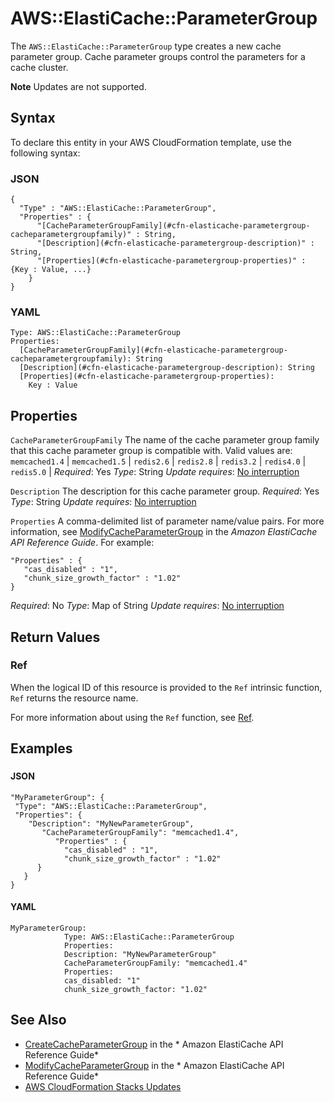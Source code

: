 # AWS::ElastiCache::ParameterGroup<a name="aws-properties-elasticache-parameter-group"></a>

The `AWS::ElastiCache::ParameterGroup` type creates a new cache parameter group\. Cache parameter groups control the parameters for a cache cluster\.

**Note**
Updates are not supported\.

## Syntax<a name="aws-properties-elasticache-parameter-group-syntax"></a>

To declare this entity in your AWS CloudFormation template, use the following syntax:

### JSON<a name="aws-properties-elasticache-parameter-group-syntax.json"></a>

```
{
  "Type" : "AWS::ElastiCache::ParameterGroup",
  "Properties" : {
      "[CacheParameterGroupFamily](#cfn-elasticache-parametergroup-cacheparametergroupfamily)" : String,
      "[Description](#cfn-elasticache-parametergroup-description)" : String,
      "[Properties](#cfn-elasticache-parametergroup-properties)" : {Key : Value, ...}
    }
}
```

### YAML<a name="aws-properties-elasticache-parameter-group-syntax.yaml"></a>

```
Type: AWS::ElastiCache::ParameterGroup
Properties:
  [CacheParameterGroupFamily](#cfn-elasticache-parametergroup-cacheparametergroupfamily): String
  [Description](#cfn-elasticache-parametergroup-description): String
  [Properties](#cfn-elasticache-parametergroup-properties):
    Key : Value
```

## Properties<a name="aws-properties-elasticache-parameter-group-properties"></a>

`CacheParameterGroupFamily`  <a name="cfn-elasticache-parametergroup-cacheparametergroupfamily"></a>
The name of the cache parameter group family that this cache parameter group is compatible with\.
Valid values are: `memcached1.4` \| `memcached1.5` \| `redis2.6` \| `redis2.8` \| `redis3.2` \| `redis4.0` \| `redis5.0` \|
*Required*: Yes
*Type*: String
*Update requires*: [No interruption](https://docs.aws.amazon.com/AWSCloudFormation/latest/UserGuide/using-cfn-updating-stacks-update-behaviors.html#update-no-interrupt)

`Description`  <a name="cfn-elasticache-parametergroup-description"></a>
The description for this cache parameter group\.
*Required*: Yes
*Type*: String
*Update requires*: [No interruption](https://docs.aws.amazon.com/AWSCloudFormation/latest/UserGuide/using-cfn-updating-stacks-update-behaviors.html#update-no-interrupt)

`Properties`  <a name="cfn-elasticache-parametergroup-properties"></a>
A comma\-delimited list of parameter name/value pairs\. For more information, see [ModifyCacheParameterGroup](https://docs.aws.amazon.com/AmazonElastiCache/latest/APIReference/API_ModifyCacheParameterGroup.html) in the *Amazon ElastiCache API Reference Guide*\.
For example:

```
"Properties" : {
   "cas_disabled" : "1",
   "chunk_size_growth_factor" : "1.02"
}
```
*Required*: No
*Type*: Map of String
*Update requires*: [No interruption](https://docs.aws.amazon.com/AWSCloudFormation/latest/UserGuide/using-cfn-updating-stacks-update-behaviors.html#update-no-interrupt)

## Return Values<a name="aws-properties-elasticache-parameter-group-return-values"></a>

### Ref<a name="aws-properties-elasticache-parameter-group-return-values-ref"></a>

When the logical ID of this resource is provided to the `Ref` intrinsic function, `Ref` returns the resource name\.

For more information about using the `Ref` function, see [Ref](https://docs.aws.amazon.com/AWSCloudFormation/latest/UserGuide/intrinsic-function-reference-ref.html)\.

## Examples<a name="aws-properties-elasticache-parameter-group--examples"></a>

### <a name="aws-properties-elasticache-parameter-group--examples--"></a>

#### JSON<a name="aws-properties-elasticache-parameter-group--examples----json"></a>

```
"MyParameterGroup": {
 "Type": "AWS::ElastiCache::ParameterGroup",
 "Properties": {
    "Description": "MyNewParameterGroup",
       "CacheParameterGroupFamily": "memcached1.4",
          "Properties" : {
            "cas_disabled" : "1",
            "chunk_size_growth_factor" : "1.02"
      }
   }
}
```

#### YAML<a name="aws-properties-elasticache-parameter-group--examples----yaml"></a>

```
MyParameterGroup:
            Type: AWS::ElastiCache::ParameterGroup
            Properties:
            Description: "MyNewParameterGroup"
            CacheParameterGroupFamily: "memcached1.4"
            Properties:
            cas_disabled: "1"
            chunk_size_growth_factor: "1.02"
```

## See Also<a name="aws-properties-elasticache-parameter-group--seealso"></a>
+ [CreateCacheParameterGroup](https://docs.aws.amazon.com/AmazonElastiCache/latest/APIReference/API_CreateCacheParameterGroup.html) in the * Amazon ElastiCache API Reference Guide*
+ [ModifyCacheParameterGroup](https://docs.aws.amazon.com/AmazonElastiCache/latest/APIReference/API_ModifyCacheParameterGroup.html) in the * Amazon ElastiCache API Reference Guide*
+ [AWS CloudFormation Stacks Updates](https://docs.aws.amazon.com/AWSCloudFormation/latest/UserGuide/using-cfn-updating-stacks.html)
